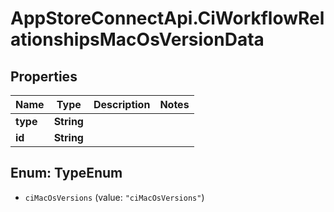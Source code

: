# AppStoreConnectApi.CiWorkflowRelationshipsMacOsVersionData

## Properties

Name | Type | Description | Notes
------------ | ------------- | ------------- | -------------
**type** | **String** |  | 
**id** | **String** |  | 



## Enum: TypeEnum


* `ciMacOsVersions` (value: `"ciMacOsVersions"`)




